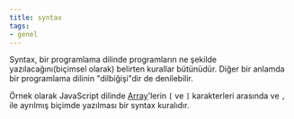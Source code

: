 ```yaml
---
title: syntax
tags:
- genel
---
```


Syntax, bir programlama dilinde programların ne şekilde yazılacağını(biçimsel olarak) belirten kurallar bütünüdür. Diğer bir anlamda bir programlama dilinin "dilbiğişi"dir de denilebilir.

Örnek olarak JavaScript dilinde [Array](/array)'lerin ``[`` ve ``]`` karakterleri arasında ve ``,`` ile ayrılmış biçimde yazılması bir syntax kuralıdır.
